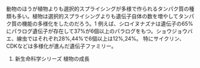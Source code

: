 動物のほうが植物よりも選択的スプライシングが多様で作られるタンパク質の種類も多い。植物は選択的スプライシングよりも遺伝子自体の数を増やしてタンパク質の機能の多様化をしたのだろう。1
例えば、シロイヌナズナは遺伝子の65%にパラログ遺伝子が存在して37%が6個以上のパラログをもつ。ショウジョウバエ、線虫ではそれぞれ28%,44%で6個以上は12%,24%。
特にサイクリン、CDKなどは多様化が進んだ遺伝子ファミリー。





1. 新生命科学シリーズ 植物の成長